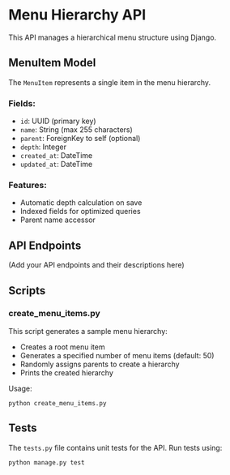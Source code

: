 # Menu Hierarchy API

This API manages a hierarchical menu structure using Django.

## MenuItem Model

The `MenuItem` represents a single item in the menu hierarchy.

### Fields:
- `id`: UUID (primary key)
- `name`: String (max 255 characters)
- `parent`: ForeignKey to self (optional)
- `depth`: Integer
- `created_at`: DateTime
- `updated_at`: DateTime

### Features:
- Automatic depth calculation on save
- Indexed fields for optimized queries
- Parent name accessor

## API Endpoints

(Add your API endpoints and their descriptions here)

## Scripts

### create_menu_items.py

This script generates a sample menu hierarchy:

- Creates a root menu item
- Generates a specified number of menu items (default: 50)
- Randomly assigns parents to create a hierarchy
- Prints the created hierarchy

Usage:

`python create_menu_items.py`

## Tests

The `tests.py` file contains unit tests for the API. Run tests using:

`python manage.py test`


